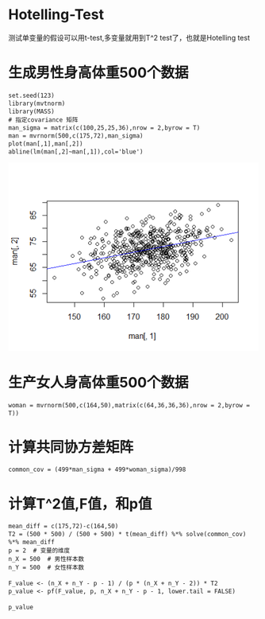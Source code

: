 # Hotelling-Test
测试单变量的假设可以用t-test,多变量就用到T^2 test了，也就是Hotelling test

# 生成男性身高体重500个数据

```{r}
set.seed(123)
library(mvtnorm)
library(MASS)
# 指定covariance 矩阵
man_sigma = matrix(c(100,25,25,36),nrow = 2,byrow = T)
man = mvrnorm(500,c(175,72),man_sigma)
plot(man[,1],man[,2])
abline(lm(man[,2]~man[,1]),col='blue')
```

![ad](https://github.com/Tony980624/Hotelling-Test/blob/main/file/Rplot.png)

# 生产女人身高体重500个数据

```
woman = mvrnorm(500,c(164,50),matrix(c(64,36,36,36),nrow = 2,byrow = T))
```

# 计算共同协方差矩阵

```
common_cov = (499*man_sigma + 499*woman_sigma)/998
```

# 计算T^2值,F值，和p值

```
mean_diff = c(175,72)-c(164,50)
T2 = (500 * 500) / (500 + 500) * t(mean_diff) %*% solve(common_cov) %*% mean_diff
p = 2  # 变量的维度
n_X = 500  # 男性样本数
n_Y = 500  # 女性样本数

F_value <- (n_X + n_Y - p - 1) / (p * (n_X + n_Y - 2)) * T2
p_value <- pf(F_value, p, n_X + n_Y - p - 1, lower.tail = FALSE)

p_value
```
